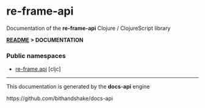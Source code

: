 
# <strong>re-frame-api</strong>

<p>Documentation of the <strong>re-frame-api</strong> Clojure / ClojureScript library</p>

<strong>[README](../README.md) > DOCUMENTATION</strong>

### Public namespaces

* [re-frame.api](cljc/re-frame/API.md) [cljc]

---

<p>This documentation is generated by the <strong>docs-api</strong> engine</p>
https://github.com/bithandshake/docs-api
